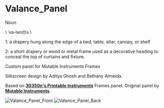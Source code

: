 # Valance_Panel

Noun

\ ˈva-lən(t)s \

1: a drapery hung along the edge of a bed, table, altar, canopy, or shelf

2: a short drapery or wood or metal frame used as a decorative heading to conceal the top of curtains and fixture.



Custom panel for Mutable Instruments Frames

Silkscreen design by Aditya Ghosh and Bethany Almeida.

Based on **[30350n's Printable Instruments](https://github.com/30350n/printable-instruments)** Frames panel.
Original panel by **[Mutable Instruments](https://github.com/pichenettes/eurorack)**.

![Valance_Panel_Front](https://github.com/angiamusic/Valance_Panel/blob/main/front_IRL.png?raw=true)
![Valance_Panel_Back](https://github.com/angiamusic/Valance_Panel/blob/main/back_IRL.png?raw=true)
